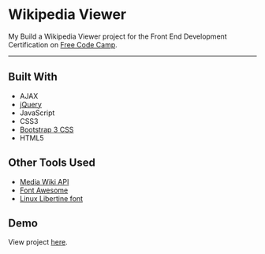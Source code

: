 # Wikipedia Viewer

My Build a Wikipedia Viewer project for the Front End Development Certification on [Free Code Camp](https://www.freecodecamp.org).

---

## Built With
* AJAX
* [jQuery](https://jquery.com)
* JavaScript
* CSS3
* [Bootstrap 3 CSS](https://getbootstrap.com/docs/3.3/css)
* HTML5

## Other Tools Used
* [Media Wiki API](https://www.mediawiki.org/wiki/API:Main_page)
* [Font Awesome](http://fontawesome.io)
* [Linux Libertine font](http://www.dafont.com/linux-libertine.font)

## Demo

View project [here](https://autumnchris.github.io/wikipedia-viewer).
